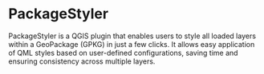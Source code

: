 # PackageStyler
PackageStyler is a QGIS plugin that enables users to style all loaded layers within a GeoPackage (GPKG) in just a few clicks. It allows easy application of QML styles based on user-defined configurations, saving time and ensuring consistency across multiple layers.
